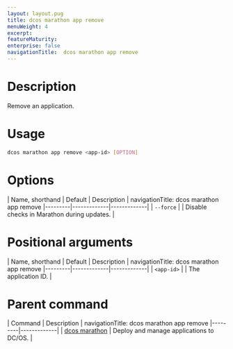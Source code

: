 ```yaml
---
layout: layout.pug
title: dcos marathon app remove
menuWeight: 4
excerpt:
featureMaturity:
enterprise: false
navigationTitle:  dcos marathon app remove
---
```


<!-- This source repo for this topic is https://github.com/dcos/dcos-docs -->


# Description
Remove an application.

# Usage

```bash
dcos marathon app remove <app-id> [OPTION]
```

# Options

| Name, shorthand | Default | Description |
navigationTitle:  dcos marathon app remove
|---------|-------------|-------------|
| `--force`   |             | Disable checks in Marathon during updates. |

# Positional arguments

| Name, shorthand | Default | Description |
navigationTitle:  dcos marathon app remove
|---------|-------------|-------------|
| `<app-id>`   |             |  The application ID. |

# Parent command

| Command | Description |
navigationTitle:  dcos marathon app remove
|---------|-------------|
| [dcos marathon](/docs/1.10/cli/command-reference/dcos-marathon/) | Deploy and manage applications to DC/OS. |

<!-- # Examples -->
